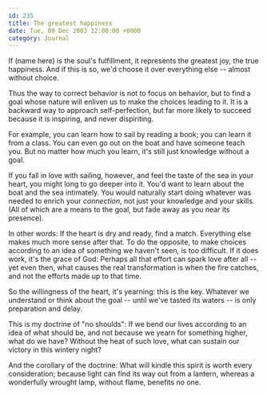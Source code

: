 ```yaml
---
id: 235
title: The greatest happiness
date: Tue, 09 Dec 2003 12:00:00 +0000
category: Journal
---
```


If (name here) is the soul's fulfillment, it represents the greatest
joy, the true happiness.  And if this is so, we'd choose it over
everything else -- almost without choice.

Thus the way to correct behavior is not to focus on behavior, but to
find a goal whose nature will enliven us to make the choices leading to
it.  It is a backward way to approach self-perfection, but far more
likely to succeed because it is inspiring, and never dispiriting.

For example, you can learn how to sail by reading a book; you can learn
it from a class.  You can even go out on the boat and have someone teach
you.  But no matter how much you learn, it's still just knowledge
without a goal.

If you fall in love with sailing, however, and feel the taste of the sea
in your heart, you might long to go deeper into it.  You'd want to learn
about the boat and the sea intimately.  You would naturally start doing
whatever was needed to enrich your *connection*, not just your knowledge
and your skills.  (All of which are a means to the goal, but fade away
as you near its presence).

In other words: If the heart is dry and ready, find a match.  Everything
else makes much more sense after that.  To do the opposite, to make
choices according to an idea of something we haven't seen, is too
difficult.  If it does work, it's the grace of God: Perhaps all that
effort can spark love after all -- yet even then, what causes the real
transformation is when the fire catches, and not the efforts made up to
that time.

So the willingness of the heart, it's yearning: this is the key.
Whatever we understand or think about the goal -- until we've tasted its
waters -- is only preparation and delay.

This is my doctrine of "no shoulds": If we bend our lives according to
an idea of what should be, and not because we yearn for something
higher, what do we have?  Without the heat of such love, what can
sustain our victory in this wintery night?

And the corollary of the doctrine: What will kindle this spirit is worth
every consideration; because light can find its way out from a lantern,
whereas a wonderfully wrought lamp, without flame, benefits no one.


